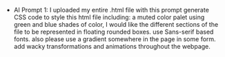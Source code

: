  * AI Prompt 1: I uploaded my entire .html file with this prompt
generate CSS code to style this html file including: 
a muted color palet using green and blue shades of color, 
I would like the different sections of the file to be represented in 
floating rounded boxes. use Sans-serif based fonts. also please use a
gradient somewhere in the page in some form. add wacky transformations 
and animations throughout the webpage.